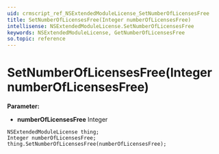 ```yaml
---
uid: crmscript_ref_NSExtendedModuleLicense_SetNumberOfLicensesFree
title: SetNumberOfLicensesFree(Integer numberOfLicensesFree)
intellisense: NSExtendedModuleLicense.SetNumberOfLicensesFree
keywords: NSExtendedModuleLicense, GetNumberOfLicensesFree
so.topic: reference
---
```


# SetNumberOfLicensesFree(Integer numberOfLicensesFree)

**Parameter:** 
* **numberOfLicensesFree** Integer

```crmscript
NSExtendedModuleLicense thing;
Integer numberOfLicensesFree;
thing.SetNumberOfLicensesFree(numberOfLicensesFree);
```


